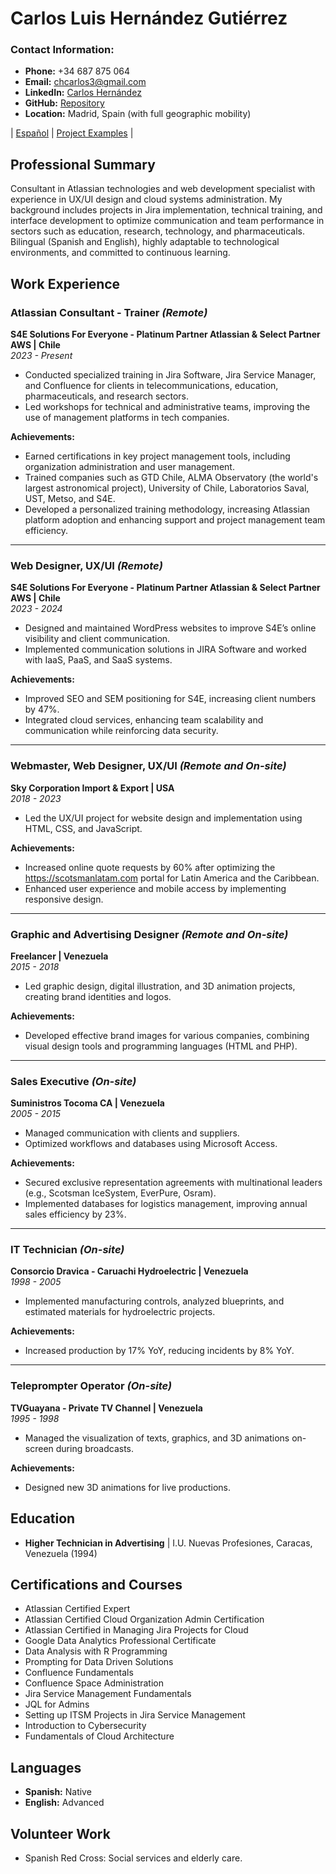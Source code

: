 
# Carlos Luis Hernández Gutiérrez

### Contact Information:
- **Phone:** +34 687 875 064  
- **Email:** chcarlos3@gmail.com  
- **LinkedIn:** [Carlos Hernández](https://linkedin.com/in/carloslhg)  
- **GitHub:** [Repository](https://carloslhg.github.io/Repositorio)  
- **Location:** Madrid, Spain (with full geographic mobility)

| [Español](/About/CV/CV-es.md) | [Project Examples](../../README.md) |

## Professional Summary
Consultant in Atlassian technologies and web development specialist with experience in UX/UI design and cloud systems administration. My background includes projects in Jira implementation, technical training, and interface development to optimize communication and team performance in sectors such as education, research, technology, and pharmaceuticals. Bilingual (Spanish and English), highly adaptable to technological environments, and committed to continuous learning.

## Work Experience

### **Atlassian Consultant - Trainer** *(Remote)*  
**S4E Solutions For Everyone - Platinum Partner Atlassian & Select Partner AWS | Chile**  
*2023 - Present*  
- Conducted specialized training in Jira Software, Jira Service Manager, and Confluence for clients in telecommunications, education, pharmaceuticals, and research sectors.  
- Led workshops for technical and administrative teams, improving the use of management platforms in tech companies.  

**Achievements:**  
- Earned certifications in key project management tools, including organization administration and user management.  
- Trained companies such as GTD Chile, ALMA Observatory (the world's largest astronomical project), University of Chile, Laboratorios Saval, UST, Metso, and S4E.  
- Developed a personalized training methodology, increasing Atlassian platform adoption and enhancing support and project management team efficiency.  

---

### **Web Designer, UX/UI** *(Remote)*  
**S4E Solutions For Everyone - Platinum Partner Atlassian & Select Partner AWS | Chile**  
*2023 - 2024*  
- Designed and maintained WordPress websites to improve S4E’s online visibility and client communication.  
- Implemented communication solutions in JIRA Software and worked with IaaS, PaaS, and SaaS systems.  

**Achievements:**  
- Improved SEO and SEM positioning for S4E, increasing client numbers by 47%.  
- Integrated cloud services, enhancing team scalability and communication while reinforcing data security.  

---

### **Webmaster, Web Designer, UX/UI** *(Remote and On-site)*  
**Sky Corporation Import & Export | USA**  
*2018 - 2023*  
- Led the UX/UI project for website design and implementation using HTML, CSS, and JavaScript.  

**Achievements:**  
- Increased online quote requests by 60% after optimizing the https://scotsmanlatam.com portal for Latin America and the Caribbean.  
- Enhanced user experience and mobile access by implementing responsive design.  

---

### **Graphic and Advertising Designer** *(Remote and On-site)*  
**Freelancer | Venezuela**  
*2015 - 2018*  
- Led graphic design, digital illustration, and 3D animation projects, creating brand identities and logos.  

**Achievements:**  
- Developed effective brand images for various companies, combining visual design tools and programming languages (HTML and PHP).  

---

### **Sales Executive** *(On-site)*  
**Suministros Tocoma CA | Venezuela**  
*2005 - 2015*  
- Managed communication with clients and suppliers.  
- Optimized workflows and databases using Microsoft Access.  

**Achievements:**  
- Secured exclusive representation agreements with multinational leaders (e.g., Scotsman IceSystem, EverPure, Osram).  
- Implemented databases for logistics management, improving annual sales efficiency by 23%.  

---

### **IT Technician** *(On-site)*  
**Consorcio Dravica - Caruachi Hydroelectric | Venezuela**  
*1998 - 2005*  
- Implemented manufacturing controls, analyzed blueprints, and estimated materials for hydroelectric projects.  

**Achievements:**  
- Increased production by 17% YoY, reducing incidents by 8% YoY.  

---

### **Teleprompter Operator** *(On-site)*  
**TVGuayana - Private TV Channel | Venezuela**  
*1995 - 1998*  
- Managed the visualization of texts, graphics, and 3D animations on-screen during broadcasts.  

**Achievements:**  
- Designed new 3D animations for live productions.  

## Education
- **Higher Technician in Advertising** | I.U. Nuevas Profesiones, Caracas, Venezuela (1994)  

## Certifications and Courses
- Atlassian Certified Expert  
- Atlassian Certified Cloud Organization Admin Certification  
- Atlassian Certified in Managing Jira Projects for Cloud  
- Google Data Analytics Professional Certificate  
- Data Analysis with R Programming  
- Prompting for Data Driven Solutions  
- Confluence Fundamentals  
- Confluence Space Administration  
- Jira Service Management Fundamentals  
- JQL for Admins  
- Setting up ITSM Projects in Jira Service Management  
- Introduction to Cybersecurity  
- Fundamentals of Cloud Architecture  

## Languages
- **Spanish:** Native  
- **English:** Advanced  

## Volunteer Work
- Spanish Red Cross: Social services and elderly care.  
